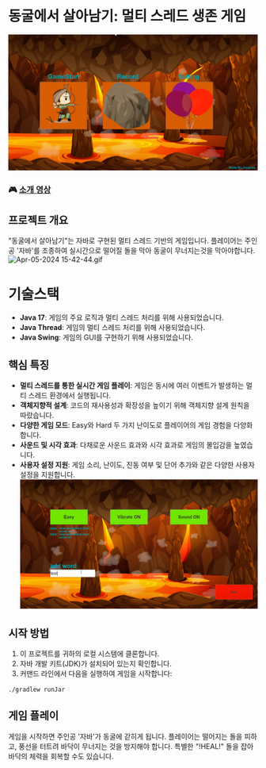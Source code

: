 # 동굴에서 살아남기: 멀티 스레드 생존 게임
![img.png](img.png)
### :video_game: [소개 영상](https://www.youtube.com/watch?v=3-gc0p6cxSM&t=85s)
## 프로젝트 개요
"동굴에서 살아남기"는 자바로 구현된 멀티 스레드 기반의 게임입니다. 플레이어는 주인공 '자바'를 조종하여 실시간으로 떨어질 돌을 막아 동굴이 무너지는것을 막아야합니다.
![Apr-05-2024 15-42-44.gif](Apr-05-2024%2015-42-44.gif)

# 기술스택
- **Java 17**: 게임의 주요 로직과 멀티 스레드 처리를 위해 사용되었습니다.
- **Java Thread**: 게임의 멀티 스레드 처리를 위해 사용되었습니다.
- **Java Swing**: 게임의 GUI를 구현하기 위해 사용되었습니다.

## 핵심 특징
- **멀티 스레드를 통한 실시간 게임 플레이**: 게임은 동시에 여러 이벤트가 발생하는 멀티 스레드 환경에서 실행됩니다.
- **객체지향적 설계**: 코드의 재사용성과 확장성을 높이기 위해 객체지향 설계 원칙을 따랐습니다.
- **다양한 게임 모드**: Easy와 Hard 두 가지 난이도로 플레이어의 게임 경험을 다양화합니다.
- **사운드 및 시각 효과**: 다채로운 사운드 효과와 시각 효과로 게임의 몰입감을 높였습니다.
- **사용자 설정 지원**: 게임 소리, 난이도, 진동 여부 및 단어 추가와 같은 다양한 사용자 설정을 지원합니다.
  ![img_1.png](img_1.png)

## 시작 방법
1. 이 프로젝트를 귀하의 로컬 시스템에 클론합니다.
2. 자바 개발 키트(JDK)가 설치되어 있는지 확인합니다.
3. 커맨드 라인에서 다음을 실행하여 게임을 시작합니다:
```shell
./gradlew runJar
```

## 게임 플레이
게임을 시작하면 주인공 '자바'가 동굴에 갇히게 됩니다. 플레이어는 떨어지는 돌을 피하고, 풍선을 터트려 바닥이 무너지는 것을 방지해야 합니다. 특별한 "!HEAL!" 돌을 잡아 바닥의 체력을 회복할 수도 있습니다.
